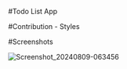 #Todo List App 



#Contribution - Styles 

#Screenshots

![Screenshot_20240809-063456](https://github.com/user-attachments/assets/8fb5e84c-0305-4ccf-8a99-9cd2e8222754)
